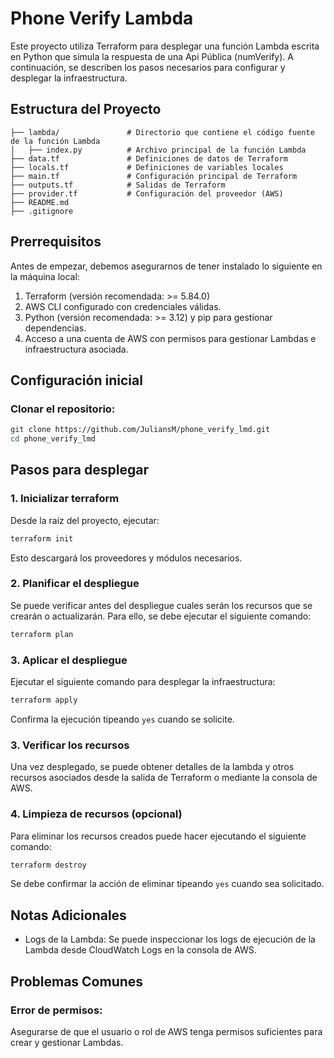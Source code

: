 # Phone Verify Lambda

Este proyecto utiliza Terraform para desplegar una función Lambda escrita en Python que simula la respuesta de una Api Pública (numVerify). A continuación, se describen los pasos necesarios para configurar y desplegar la infraestructura.

## Estructura del Proyecto

```plaintext
├── lambda/               # Directorio que contiene el código fuente de la función Lambda
│   ├── index.py          # Archivo principal de la función Lambda
├── data.tf               # Definiciones de datos de Terraform
├── locals.tf             # Definiciones de variables locales
├── main.tf               # Configuración principal de Terraform
├── outputs.tf            # Salidas de Terraform
├── provider.tf           # Configuración del proveedor (AWS)
├── README.md  
├── .gitignore    
```

## Prerrequisitos
Antes de empezar, debemos asegurarnos de tener instalado lo siguiente en la máquina local:

1. Terraform (versión recomendada: >= 5.84.0)
2. AWS CLI configurado con credenciales válidas.
3. Python (versión recomendada: >= 3.12) y pip para gestionar dependencias.
4. Acceso a una cuenta de AWS con permisos para gestionar Lambdas e infraestructura asociada.

## Configuración inicial

### Clonar el repositorio:
```bash
git clone https://github.com/JuliansM/phone_verify_lmd.git
cd phone_verify_lmd
```

## Pasos para desplegar

### 1. Inicializar terraform
Desde la raíz del proyecto, ejecutar:
```bash
terraform init
```
Esto descargará los proveedores y módulos necesarios.

### 2. Planificar el despliegue
Se puede verificar antes del despliegue cuales serán los recursos que se crearán o actualizarán. Para ello, se debe ejecutar el siguiente comando:
```bash
terraform plan
```

### 3. Aplicar el despliegue
Ejecutar el siguiente comando para desplegar la infraestructura:
```bash
terraform apply
```
Confirma la ejecución tipeando ```yes``` cuando se solicite.

### 3. Verificar los recursos
Una vez desplegado, se puede obtener detalles de la lambda y otros recursos asociados desde la salida de Terraform o mediante la consola de AWS.

### 4. Limpieza de recursos (opcional)
Para eliminar los recursos creados puede hacer ejecutando el siguiente comando:
```bash
terraform destroy
```
Se debe confirmar la acción de eliminar tipeando ```yes``` cuando sea solicitado.

## Notas Adicionales
- Logs de la Lambda: Se puede inspeccionar los logs de ejecución de la Lambda desde CloudWatch Logs en la consola de AWS.

## Problemas Comunes

### Error de permisos:
Asegurarse de que el usuario o rol de AWS tenga permisos suficientes para crear y gestionar Lambdas.